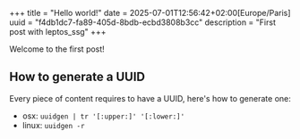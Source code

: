 +++
title = "Hello world!"
date = 2025-07-01T12:56:42+02:00[Europe/Paris]
uuid = "f4db1dc7-fa89-405d-8bdb-ecbd3808b3cc"
description = "First post with leptos_ssg"
+++

Welcome to the first post!

## How to generate a UUID

Every piece of content requires to have a UUID, here's how to generate one:

- osx: `uuidgen | tr '[:upper:]' '[:lower:]'`
- linux: `uuidgen -r`

